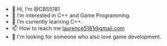 - 👋 Hi, I’m @CBS5181
- 👀 I’m interested in C++ and Game Programming.
- 🌱 I’m currently learning C++.
- 📫 How to reach me laurence5181@gmail.com
- 💬 I'm looking for someone who also love game development.

<!---
CBS5181/CBS5181 is a ✨ special ✨ repository because its `README.md` (this file) appears on your GitHub profile.
You can click the Preview link to take a look at your changes.
--->
